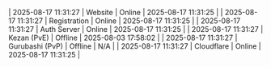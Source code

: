| 2025-08-17 11:31:27 | Website | Online | 2025-08-17 11:31:25 |
| 2025-08-17 11:31:27 | Registration | Online | 2025-08-17 11:31:25 |
| 2025-08-17 11:31:27 | Auth Server | Online | 2025-08-17 11:31:25 |
| 2025-08-17 11:31:27 | Kezan (PvE) | Offline | 2025-08-03 17:58:02 |
| 2025-08-17 11:31:27 | Gurubashi (PvP) | Offline | N/A |
| 2025-08-17 11:31:27 | Cloudflare | Online | 2025-08-17 11:31:25 |
